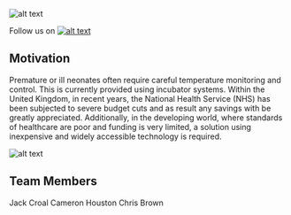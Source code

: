 ![alt text](https://raw.githubusercontent.com/croaljack0/IncubatePi/master/Media/incupi_logo_2_lowres.png)

[facebook_icon]: https://raw.githubusercontent.com/croaljack0/IncubatePi/master/Media/facebook.png
[facebook_url]: https://www.facebook.com/IncuPi/

Follow us on [![alt text][facebook_icon]][facebook_url]

## Motivation

Premature or ill neonates often require careful temperature monitoring and control. This is currently provided using incubator systems. Within the United Kingdom, in recent years, the National Health Service (NHS) has been subjected to severe budget cuts and as result any savings with be greatly appreciated. Additionally, in the developing world, where standards of healthcare are poor and funding is very limited, a solution using inexpensive and widely accessible technology is required.

![alt text](https://raw.githubusercontent.com/croaljack0/IncubatePi/master/Media/incupi_block_diagram.png)

## Team Members

Jack Croal
Cameron Houston
Chris Brown
